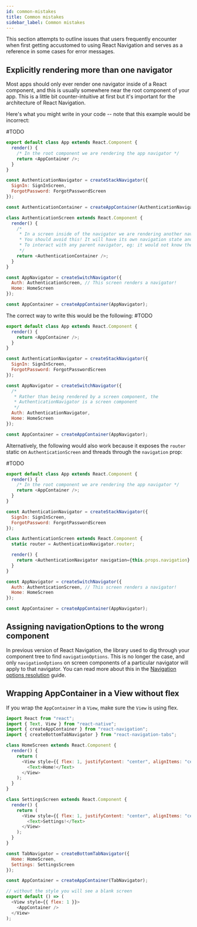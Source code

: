 ```yaml
---
id: common-mistakes
title: Common mistakes
sidebar_label: Common mistakes
---
```


This section attempts to outline issues that users frequently encounter when first getting accustomed to using React Navigation and serves as a reference in some cases for error messages.

## Explicitly rendering more than one navigator

Most apps should only ever render one navigator inside of a React component, and this is usually somewhere near the root component of your app. This is a little bit counter-intuitive at first but it's important for the architecture of React Navigation.

Here's what you might write in your code -- note that this example would be incorrect:

#TODO

```javascript
export default class App extends React.Component {
  render() {
    /* In the root component we are rendering the app navigator */
    return <AppContainer />;
  }
}

const AuthenticationNavigator = createStackNavigator({
  SignIn: SignInScreen,
  ForgotPassword: ForgotPasswordScreen
});

const AuthenticationContainer = createAppContainer(AuthenticationNavigator);

class AuthenticationScreen extends React.Component {
  render() {
    /*
     * In a screen inside of the navigator we are rendering another navigator
     * You should avoid this! It will have its own navigation state and be unable
     * To interact with any parent navigator, eg: it would not know the route "Home" exists
     */
    return <AuthenticationContainer />;
  }
}

const AppNavigator = createSwitchNavigator({
  Auth: AuthenticationScreen, // This screen renders a navigator!
  Home: HomeScreen
});

const AppContainer = createAppContainer(AppNavigator);
```

The correct way to write this would be the following:
#TODO

```javascript
export default class App extends React.Component {
  render() {
    return <AppContainer />;
  }
}

const AuthenticationNavigator = createStackNavigator({
  SignIn: SignInScreen,
  ForgotPassword: ForgotPasswordScreen
});

const AppNavigator = createSwitchNavigator({
  /*
   * Rather than being rendered by a screen component, the
   * AuthenticationNavigator is a screen component
   */
  Auth: AuthenticationNavigator,
  Home: HomeScreen
});

const AppContainer = createAppContainer(AppNavigator);
```

Alternatively, the following would also work because it exposes the `router` static on `AuthenticationScreen` and threads through the `navigation` prop:

#TODO

```javascript
export default class App extends React.Component {
  render() {
    /* In the root component we are rendering the app navigator */
    return <AppContainer />;
  }
}

const AuthenticationNavigator = createStackNavigator({
  SignIn: SignInScreen,
  ForgotPassword: ForgotPasswordScreen
});

class AuthenticationScreen extends React.Component {
  static router = AuthenticationNavigator.router;

  render() {
    return <AuthenticationNavigator navigation={this.props.navigation} />;
  }
}

const AppNavigator = createSwitchNavigator({
  Auth: AuthenticationScreen, // This screen renders a navigator!
  Home: HomeScreen
});

const AppContainer = createAppContainer(AppNavigator);
```

## Assigning navigationOptions to the wrong component

In previous version of React Navigation, the library used to dig through your component tree to find `navigationOptions`. This is no longer the case, and only `navigationOptions` on screen components of a particular navigator will apply to that navigator. You can read more about this in the [Navigation options resolution](navigation-options-resolution.html) guide.

## Wrapping AppContainer in a View without flex

If you wrap the `AppContainer` in a `View`, make sure the `View` is using flex.

```javascript
import React from "react";
import { Text, View } from "react-native";
import { createAppContainer } from "react-navigation";
import { createBottomTabNavigator } from "react-navigation-tabs";

class HomeScreen extends React.Component {
  render() {
    return (
      <View style={{ flex: 1, justifyContent: "center", alignItems: "center" }}>
        <Text>Home!</Text>
      </View>
    );
  }
}

class SettingsScreen extends React.Component {
  render() {
    return (
      <View style={{ flex: 1, justifyContent: "center", alignItems: "center" }}>
        <Text>Settings!</Text>
      </View>
    );
  }
}

const TabNavigator = createBottomTabNavigator({
  Home: HomeScreen,
  Settings: SettingsScreen
});

const AppContainer = createAppContainer(TabNavigator);

// without the style you will see a blank screen
export default () => (
  <View style={{ flex: 1 }}>
    <AppContainer />
  </View>
);
```
